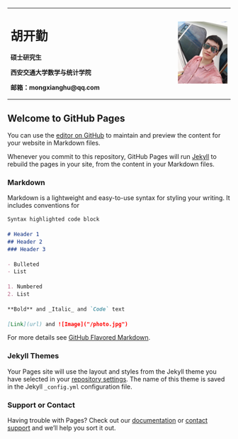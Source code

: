 <table border="0">
  <tr>
    <td width="75%">
      <h1>胡开勤</h1>
      <p><b>硕士研究生</b></p>
      <p><b>西安交通大学数学与统计学院</b></p>
      <p><b>邮箱：mongxianghu@qq.com</b></p>
    </td>
    <td width="25%">
      <img src="/photo_tiny.jpg" width="100%">
    </td>
  </tr>
</table>

## Welcome to GitHub Pages

You can use the [editor on GitHub](https://github.com/richardmillions1996/kaiqinhu.github.io/edit/gh-pages/index.md) to maintain and preview the content for your website in Markdown files.

Whenever you commit to this repository, GitHub Pages will run [Jekyll](https://jekyllrb.com/) to rebuild the pages in your site, from the content in your Markdown files.

### Markdown

Markdown is a lightweight and easy-to-use syntax for styling your writing. It includes conventions for

```markdown
Syntax highlighted code block

# Header 1
## Header 2
### Header 3

- Bulleted
- List

1. Numbered
2. List

**Bold** and _Italic_ and `Code` text

[Link](url) and ![Image]("/photo.jpg")
```

For more details see [GitHub Flavored Markdown](https://guides.github.com/features/mastering-markdown/).

### Jekyll Themes

Your Pages site will use the layout and styles from the Jekyll theme you have selected in your [repository settings](https://github.com/richardmillions1996/kaiqinhu.github.io/settings). The name of this theme is saved in the Jekyll `_config.yml` configuration file.

### Support or Contact

Having trouble with Pages? Check out our [documentation](https://docs.github.com/categories/github-pages-basics/) or [contact support](https://github.com/contact) and we’ll help you sort it out.
